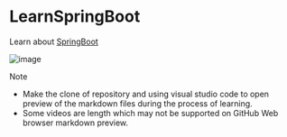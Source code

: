 # LearnSpringBoot
Learn about [SpringBoot](https://github.com/codophilic/LearnSpringBoot/blob/main/SpringBoot%20Concept.md)

  <img align="center" alt="image"  src="https://github.com/user-attachments/assets/7ee7156e-8164-4fcd-a35b-4b4674efb43d"/>

>[!NOTE]
> - Make the clone of repository and using visual studio code to open preview of the markdown files during the process of learning.
> - Some videos are length which may not be supported on GitHub Web browser markdown preview.

